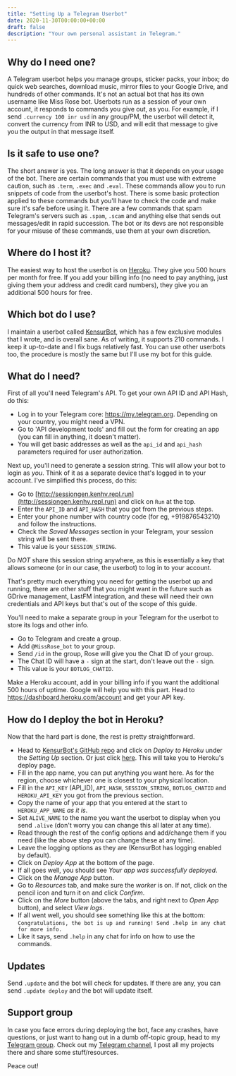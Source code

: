 ```yaml
---
title: "Setting Up a Telegram Userbot"
date: 2020-11-30T00:00:00+00:00
draft: false
description: "Your own personal assistant in Telegram."
---
```


## Why do I need one?

A Telegram userbot helps you manage groups, sticker packs, your inbox; do quick
web searches, download music, mirror files to your Google Drive, and hundreds
of other commands. It's not an actual bot that has its own username like Miss
Rose bot. Userbots run as a session of your own account, it responds to
commands you give out, as you. For example, if I send `.currency 100 inr usd`
in any group/PM, the userbot will detect it, convert the currency from INR to
USD, and will edit that message to give you the output in that message itself.

## Is it safe to use one?

The short answer is yes. The long answer is that it depends on your usage of
the bot. There are certain commands that you must use with extreme caution,
such as `.term`, `.exec` and `.eval`. These commands allow you to run snippets
of code from the userbot's host. There is some basic protection applied to
these commands but you'll have to check the code and make sure it's safe before
using it. There are a few commands that spam Telegram's servers such as
`.spam`, `.scam` and anything else that sends out messages/edit in rapid
succession. The bot or its devs are not responsible for your misuse of these
commands, use them at your own discretion.

## Where do I host it?

The easiest way to host the userbot is on [Heroku](https://heroku.com). They
give you 500 hours per month for free. If you add your billing info (no need to
pay anything, just giving them your address and credit card numbers), they give
you an additional 500 hours for free.

## Which bot do I use?

I maintain a userbot called [KensurBot](https://github.com/KenHV/KensurBot),
which has a few exclusive modules that I wrote, and is overall sane. As of
writing, it supports 210 commands. I keep it up-to-date and I fix bugs
relatively fast. You can use other userbots too, the procedure is mostly the
same but I'll use my bot for this guide.

## What do I need?

First of all you'll need Telegram's API. To get your own API ID and API Hash,
do this:

- Log in to your Telegram core: https://my.telegram.org. Depending on your
  country, you might need a VPN.
- Go to 'API development tools' and fill out the form for creating an app (you
  can fill in anything, it doesn't matter).
- You will get basic addresses as well as the `api_id` and `api_hash`
  parameters required for user authorization.

Next up, you'll need to generate a session string. This will allow your bot to
login as _you_. Think of it as a separate device that's logged in to your
account. I've simplified this process, do this:

- Go to [http://sessiongen.kenhv.repl.run](http://sessiongen.kenhv.repl.run)
  and click on `Run` at the top.
- Enter the `API_ID` and `API_HASH` that you got from the previous steps.
- Enter your phone number with country code (for eg, +919876543210) and follow
  the instructions.
- Check the _Saved Messages_ section in your Telegram, your session string will
  be sent there.
- This value is your `SESSION_STRING`.

Do _NOT_ share this session string anywhere, as this is essentially a key that
allows someone (or in our case, the userbot) to log in to your account.

That's pretty much everything you need for getting the userbot up and running,
there are other stuff that you might want in the future such as GDrive
management, LastFM integration, and these will need their own credentials and
API keys but that's out of the scope of this guide.

You'll need to make a separate group in your Telegram for the userbot to store
its logs and other info.

- Go to Telegram and create a group.
- Add `@MissRose_bot` to your group.
- Send `/id` in the group, Rose will give you the Chat ID of your group.
- The Chat ID will have a `-` sign at the start, don't leave out the `-` sign.
- This value is your `BOTLOG_CHATID`.

Make a Heroku account, add in your billing info if you want the additional 500
hours of uptime. Google will help you with this part. Head to
https://dashboard.heroku.com/account and get your API key.

## How do I deploy the bot in Heroku?

Now that the hard part is done, the rest is pretty straightforward.

- Head to [KensurBot's GitHub repo](https://github.com/kenhv/kensurbot) and
  click on _Deploy to Heroku_ under the _Setting Up_ section. Or just click
  [here](https://heroku.com/deploy?template=https://github.com/KenHV/KensurBot/tree/sql-extended).
  This will take you to Heroku's deploy page.
- Fill in the app name, you can put anything you want here. As for the region,
  choose whichever one is closest to your physical location.
- Fill in the `API_KEY` (API_ID), `API_HASH`, `SESSION_STRING`, `BOTLOG_CHATID`
  and `HEROKU_API_KEY` you got from the previous section.
- Copy the name of your app that you entered at the start to `HEROKU_APP_NAME`
  _as it is_.
- Set `ALIVE_NAME` to the name you want the userbot to display when you send
  `.alive` (don't worry you can change this all later at any time).
- Read through the rest of the config options and add/change them if you need
  (like the above step you can change these at any time).
- Leave the logging options as they are (KensurBot has logging enabled by
  default).
- Click on _Deploy App_ at the bottom of the page.
- If all goes well, you should see _Your app was successfully deployed_.
- Click on the _Manage App_ button.
- Go to _Resources_ tab, and make sure the _worker_ is on. If not, click on the
  pencil icon and turn it on and click _Confirm_.
- Click on the _More_ button (above the tabs, and right next to _Open App_
  button), and select _View logs_.
- If all went well, you should see something like this at the bottom:
  `Congratulations, the bot is up and running! Send .help in any chat for more info.`
- Like it says, send `.help` in any chat for info on how to use the commands.

## Updates

Send `.update` and the bot will check for updates. If there are any, you can
send `.update deploy` and the bot will update itself.

## Support group

In case you face errors during deploying the bot, face any crashes, have
questions, or just want to hang out in a dumb off-topic group, head to my
[Telegram group](https://t.me/KensurOT). Check out my [Telegram
channel](https://t.me/KenVerse), I post all my projects there and share some
stuff/resources.

Peace out!
